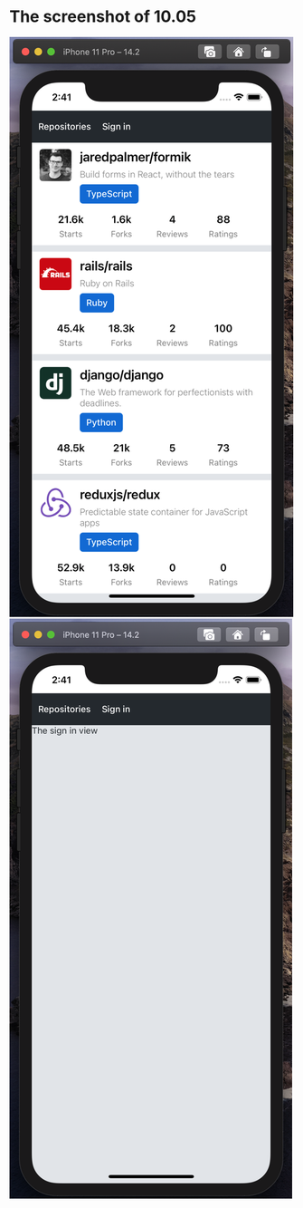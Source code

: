 # The screenshot of 10.05
 <img src = "Screenshot.10.06-01.png">
 <img src = "Screenshot.10.06-02.png">

